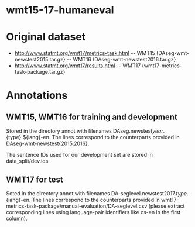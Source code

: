 # wmt15-17-humaneval

# Original dataset
- http://www.statmt.org/wmt17/metrics-task.html
-- WMT15 (DAseg-wmt-newstest2015.tar.gz}
-- WMT16 (DAseg-wmt-newstest2016.tar.gz}
- http://www.statmt.org/wmt17/results.html
-- WMT17 (wmt17-metrics-task-package.tar.gz}

# Annotations
## WMT15, WMT16 for training and development
Stored in the directory annot with filenames DAseg.newstest${year}.${type}.${lang}-en.
The lines correspond to the counterparts provided in DAseg-wmt-newstest{2015,2016}.

The sentence IDs used for our development set are stored in data_split/dev.ids.

## WMT17 for test
Soted in the directory annot with filenames DA-seglevel.newstest2017.${type}.${lang}-en.
The lines correspond to the counterparts provided in wmt17-metrics-task-package/manual-evaluation/DA-seglevel.csv (please extract corresponding lines using language-pair identifiers like cs-en in the first column).
